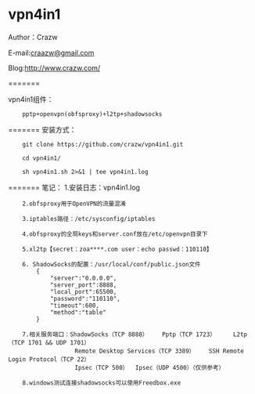 vpn4in1
=======

Author：Crazw

E-mail:craazw@gmail.com

Blog:http://www.crazw.com/

=======

vpn4in1组件：

        pptp+openvpn(obfsproxy)+l2tp+shadowsocks

=======
安装方式：

        git clone https://github.com/crazw/vpn4in1.git
      
        cd vpn4in1/
      
        sh vpn4in1.sh 2>&1 | tee vpn4in1.log

=======
笔记：
        1.安装日志：vpn4in1.log
        
        2.obfsproxy用于OpenVPN的流量混淆
        
        3.iptables路径：/etc/sysconfig/iptables
        
        4.obfsproxy的全局keys和server.conf放在/etc/openvpn目录下
        
        5.xl2tp【secret：zoa****.com user：echo passwd：110110】
        
        6. ShadowSocks的配置：/usr/local/conf/public.json文件
        	{
        	    "server":"0.0.0.0",
        	    "server_port":8888,
        	    "local_port":65500,
        	    "password":"110110",
        	    "timeout":600,
        	    "method":"table"
        	}
        	
        7.相关服务端口：ShadowSocks（TCP 8888）    Pptp（TCP 1723）     L2tp（TCP 1701 && UDP 1701）
                       Remote Desktop Services（TCP 3389）    SSH Remote Login Protocol（TCP 22） 
                       Ipsec（TCP 500）  Ipsec（UDP 4500）（仅供参考）
                       
        8.windows测试连接shadowsocks可以使用Freedbox.exe
